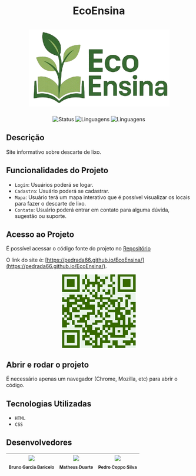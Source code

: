 <h1 align="center">
   EcoEnsina
    <br />
    <br />
    <a href="">
      <img src="figs/logo_ecoensina.png" alt="Logo EcoEnsina">
    </a>
</h1>

<p align="center">
  <img src="https://img.shields.io/badge/Status%20-%20Em%20Desenvolvimento%20%20-%20green" alt="Status">  
  <img src="https://img.shields.io/badge/Liguagem%20-%20HTML%20-%20red" alt="Linguagens">
  <img src="https://img.shields.io/badge/Liguagem%20-%20CSS%20-%20blue" alt="Linguagens">
</p>

## Descrição
Site informativo sobre descarte de lixo.

## Funcionalidades do Projeto 
- `Login`: Usuários poderá se logar.
- `Cadastro`: Usuário poderá se cadastrar.
- `Mapa`: Usuário terá um mapa interativo que é possível visualizar os locais para fazer o descarte de lixo.
- `Contato`: Usuário poderá entrar em contato para alguma dúvida, sugestão ou suporte.

## Acesso ao Projeto
<p>É possível acessar o código fonte do projeto no <a href="https://github.com/Pedrada66/EcoEnsina/tree/main">Repositório</a></p>

O link do site é: [https://pedrada66.github.io/EcoEnsina/](https://pedrada66.github.io/EcoEnsina/).
<p align="center">
    <a href="https://encr.pw/EcoEnsina">
      <img src="figs/QrCode.png" alt="QR Code">
    </a>
</p>

## Abrir e rodar o projeto
É necessário apenas um navegador (Chrome, Mozilla, etc) para abrir o código.

## Tecnologias Utilizadas
- `HTML`
- `CSS`

## Desenvolvedores
| [<img loading="lazy" src="https://github.com/Gnordh1/curriculumvitaeBGB/blob/main/figs/foto.jpg" width=115><br><sub>Bruno Garcia Baricelo</sub>](https://github.com/Gnordh1) |  [<img loading="lazy" src="https://avatars.githubusercontent.com/u/100427903?v=4" width=115><br><sub>Matheus Duarte</sub>](https://github.com/MatheuwsDuarte) |  [<img loading="lazy" src="https://avatars.githubusercontent.com/u/64929940?v=4" width=115><br><sub>Pedro Coppo Silva</sub>](https://github.com/Pedrada66) |
| :---: | :---: | :---: |  
